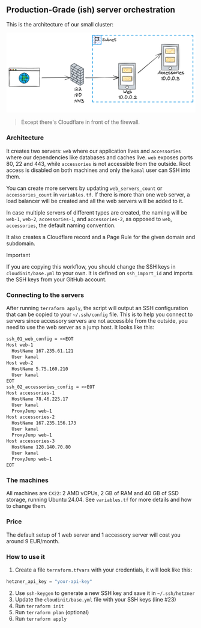 ## Production-Grade (ish) server orchestration

This is the architecture of our small cluster:

![Architecture](arch.png)

> Except there's Cloudflare in front of the firewall.

### Architecture

It creates two servers: `web` where our application lives and `accessories` where our dependencies like databases and caches live.
`web` exposes ports 80, 22 and 443, while `accessories` is not accessible from the outside. Root access is disabled on both machines and only the `kamal` user can SSH into them.

You can create more servers by updating `web_servers_count` or `accessories_count` in `variables.tf`. If there is more than one web server, a load balancer will be created and all the web servers will be added to it.

In case multiple servers of different types are created, the naming will be `web-1`, `web-2`, `accessories-1`, and `accessories-2`, as opposed to `web`, `accessories`, the default naming convention.

It also creates a Cloudflare record and a Page Rule for the given domain and subdomain.

> [!IMPORTANT]
> If you are copying this workflow, you should change the SSH keys in `cloudinit/base.yml` to your own.
> It is defined on `ssh_import_id` and imports the SSH keys from your GitHub account.

### Connecting to the servers

After running `terraform apply`, the script will output an SSH configuration that can be copied to your `~/.ssh/config` file. This is to help you connect to servers since accessory servers are not accessible from the outside, you need to use the web server as a jump host. It looks like this:

```ssh-config
ssh_01_web_config = <<EOT
Host web-1
  HostName 167.235.61.121
  User kamal
Host web-2
  HostName 5.75.160.210
  User kamal
EOT
ssh_02_accessories_config = <<EOT
Host accessories-1
  HostName 78.46.225.17
  User kamal
  ProxyJump web-1
Host accessories-2
  HostName 167.235.156.173
  User kamal
  ProxyJump web-1
Host accessories-3
  HostName 128.140.70.80
  User kamal
  ProxyJump web-1
EOT
```

### The machines

All machines are `CX22`: 2 AMD vCPUs, 2 GB of RAM and 40 GB of SSD storage, running Ubuntu 24.04. See `variables.tf` for more details and how to change them.

### Price

The default setup of 1 web server and 1 accessory server will cost you around 9 EUR/month.

### How to use it

1. Create a file `terraform.tfvars` with your credentials, it will look like this:
```terraform
hetzner_api_key = "your-api-key"
```
2. Use `ssh-keygen` to generate a new SSH key and save it in `~/.ssh/hetzner`
3. Update the `cloudinit/base.yml` file with your SSH keys (line #23)
4. Run `terraform init`
5. Run `terraform plan` (optional)
6. Run `terraform apply`
